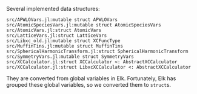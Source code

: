 Several implemented data structures:
```
src/APWLOVars.jl:mutable struct APWLOVars
src/AtomicSpeciesVars.jl:mutable struct AtomicSpeciesVars
src/AtomicVars.jl:struct AtomicVars
src/LatticeVars.jl:struct LatticeVars
src/Libxc_old.jl:mutable struct XCFuncType
src/MuffinTins.jl:mutable struct MuffinTins
src/SphericalHarmonicTransform.jl:struct SphericalHarmonicTransform
src/SymmetryVars.jl:mutable struct SymmetryVars
src/XCCalculator.jl:struct XCCalculator <: AbstractXCCalculator
src/XCCalculator.jl:struct LibxcXCCalculator <: AbstractXCCalculator
```

They are converted from global variables in Elk. Fortunately, Elk has
grouped these global variables, so we converted them to `struct`s.

